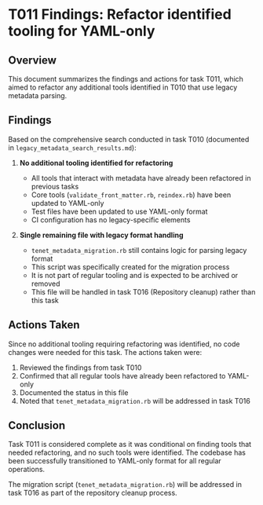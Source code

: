 # T011 Findings: Refactor identified tooling for YAML-only

## Overview
This document summarizes the findings and actions for task T011, which aimed to refactor any additional tools identified in T010 that use legacy metadata parsing.

## Findings

Based on the comprehensive search conducted in task T010 (documented in `legacy_metadata_search_results.md`):

1. **No additional tooling identified for refactoring**
   - All tools that interact with metadata have already been refactored in previous tasks
   - Core tools (`validate_front_matter.rb`, `reindex.rb`) have been updated to YAML-only
   - Test files have been updated to use YAML-only format
   - CI configuration has no legacy-specific elements

2. **Single remaining file with legacy format handling**
   - `tenet_metadata_migration.rb` still contains logic for parsing legacy format
   - This script was specifically created for the migration process
   - It is not part of regular tooling and is expected to be archived or removed
   - This file will be handled in task T016 (Repository cleanup) rather than this task

## Actions Taken

Since no additional tooling requiring refactoring was identified, no code changes were needed for this task. The actions taken were:

1. Reviewed the findings from task T010
2. Confirmed that all regular tools have already been refactored to YAML-only
3. Documented the status in this file
4. Noted that `tenet_metadata_migration.rb` will be addressed in task T016

## Conclusion

Task T011 is considered complete as it was conditional on finding tools that needed refactoring, and no such tools were identified. The codebase has been successfully transitioned to YAML-only format for all regular operations.

The migration script (`tenet_metadata_migration.rb`) will be addressed in task T016 as part of the repository cleanup process.
